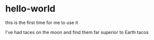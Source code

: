 # hello-world
this is the first time for me to use it

I've had taces on the moon and find them far superior to Earth tacos
